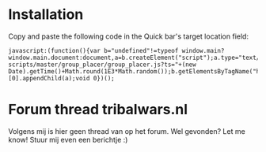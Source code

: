 # Installation
Copy and paste the following code in the Quick bar's target location field:  
```
javascript:(function(){var b="undefined"!=typeof window.main?window.main.document:document,a=b.createElement("script");a.type="text/javascript";a.src="https://raw.githubusercontent.com/iwantwin/tribalwars-scripts/master/group_placer/group_placer.js?ts="+(new Date).getTime()+Math.round(1E3*Math.random());b.getElementsByTagName("head")[0].appendChild(a);void 0})();
```

# Forum thread tribalwars.nl
Volgens mij is hier geen thread van op het forum. Wel gevonden? Let me know! Stuur mij even een berichtje :)
